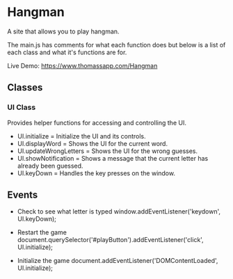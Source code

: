 # Hangman
A site that allows you to play hangman.

The main.js has comments for what each function does but below is a list of each class and what it's functions are for.

Live Demo: https://www.thomassapp.com/Hangman

## Classes

### UI Class

Provides helper functions for accessing and controlling the UI.

* UI.initialize = Initialize the UI and its controls.
* UI.displayWord = Shows the UI for the current word.
* UI.updateWrongLetters = Shows the UI for the wrong guesses.
* UI.showNotification = Shows a message that the current letter has already been guessed.
* UI.keyDown = Handles the key presses on the window.

## Events

* Check to see what letter is typed
    window.addEventListener('keydown', UI.keyDown);

* Restart the game
    document.querySelector('#playButton').addEventListener('click', UI.initialize);

* Initialize the game
    document.addEventListener('DOMContentLoaded', UI.initialize);